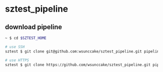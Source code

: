 # sztest_pipeline


## download pipeline

```bash
~ $ cd $SZTEST_HOME

# use SSH 
sztest $ git clone git@github.com:wsunccake/sztest_pipeline.git pipeline

# use HTTPS
sztest $ git clone https://github.com/wsunccake/sztest_pipeline.git pipeline
```
